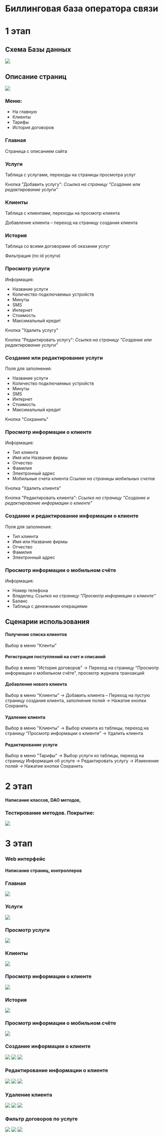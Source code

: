 # Биллинговая база оператора связи

# 1 этап

## Схема Базы данных

![](pictures/scheme_pages.jpeg)

## Описание страниц

![](pictures/scheme_bd.jpeg)

### Меню: 
+ На главную
+ Клиенты
+ Тарифы
+ История договоров

### Главная

Страница с описанием сайта 

### Услуги

Таблица с услугами, переходы на страницы просмотра услуг

Кнопка "Добавить услугу": *Ссылка на страницу "Создание или редактирование услуги"*


### Клиенты

Таблица с клиентами, переходы на просмотр клиента

Добавление клиента – переход на  страницу создания клиента



### История 
Таблица со всеми договорами об оказании услуг

Фильтрация  (по id услуги)


### Просмотр услуги

Информация:
+ Название услуги
+ Количество подключаемых устройств
+ Минуты
+ SMS
+ Интернет
+ Стоимость
+ Максимальный кредит

Кнопка "Удалить услугу"

Кнопка "Редактировать услугу": *Ссылка на страницу "Создание или редактирование услуги"*

### Создание или редактирование услуги

Поля для заполнения:
+ Название услуги
+ Количество подключаемых устройств
+ Минуты
+ SMS
+ Интернет
+ Стоимость
+ Максимальный кредит

Кнопка "Сохранить"


### Просмотр информации о клиенте

Информация:
+ Тип клиента
+ Имя или Название фирмы
+ Отчество
+ Фамилия
+ Электронный адрес
+ Мобильные счета клиента *Ссылки на страницы мобильных счетов*

Кнопка "Удалить клиента"

Кнопка "Редактировать клиента": *Ссылка на страницу "Создание и редактирование информации о клиенте"*

### Создание и редактирование информации о клиенте

Поля для заполнения:
+ Тип клиента
+ Имя или Название фирмы
+ Отчество
+ Фамилия
+ Электронный адрес

### Просмотр  информации о мобильном счёте

Информация:
+ Номер телефона
+ Владелец: *Ссылка на страницу "Просмотр информации о клиенте"*
+ Баланс
+ Таблица с денежными операциями



## Сценарии использования


#### Получение списка клиентов

Выбор в меню "Кленты"

#### Регистрация поступлений на счет и списаний
    
Выбор в меню "История договоров" -> Переход на страницу "Просмотр информации о мобильном счёте", просмотр журнала транзакций
    
#### Добавление нового клиента

Выбор в меню "Клиенты" -> Добавить клиента – Переход на пустую страницу создания клиента, заполнение полей -> Нажатие кнопки Сохранить

#### Удаление  клиента

Выбор в меню "Клиенты" -> Выбор клиента из таблицы, переход на страницу "Просмотр информации о клиенте" -> Удалить клиента

#### Редактирование услуги

Выбор в меню "Тарифы" -> Выбор услуги из таблицы, переход на страницу Информация об услуге -> Редактировать услугу -> Изменение полей -> Нажатие кнопки Сохранить

# 2 этап

#### Написание классов, DAO методов,

### Тестирование методов. Покрытие:

![](pictures/testDao.jpg)

# 3 этап

### Web интерфейс

#### Написание страниц, контроллеров

### Главная

![](pictures/start.jpg)

### Услуги

![](pictures/services.jpg)

### Просмотр услуги

![](pictures/service.jpg)


### Клиенты

![](pictures/perconalAccounts.jpg)

### Просмотр информации о клиенте

![](pictures/client.jpg)

### История

![](pictures/contractHistory.jpg)

### Просмотр  информации о мобильном счёте

![](pictures/mobileAccount.jpg)

### Создание информации о клиенте

![](pictures/newCleanClient.jpg)
![](pictures/newClient.jpg)
![](pictures/newPersonalAccounts.jpg)

### Редактирование информации о клиенте

![](pictures/updateClient1.jpg)
![](pictures/updateClient2.jpg)
![](pictures/clientPageupdate.jpg)

### Удаление клиента

![](pictures/deleteClient1.jpg)
![](pictures/deleteClien2.jpg)
![](pictures/deleteClient3.jpg)

### Фильтр договоров по услуге

![](pictures/contractHistoryFilter.jpg)
![](pictures/ContractHistoryFilter2.jpg)
![](pictures/ContractHistoryFilter3.jpg)